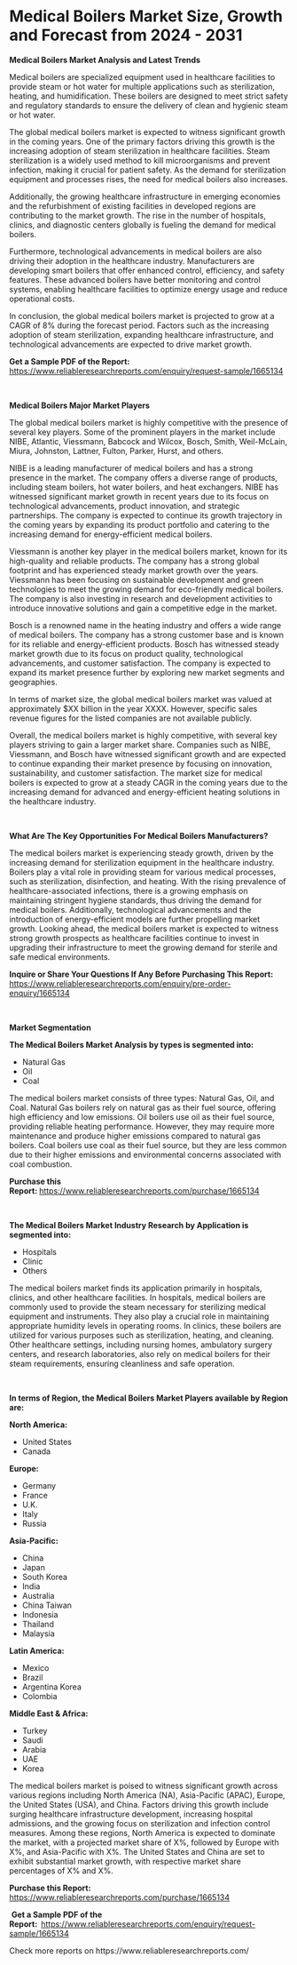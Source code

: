 <p><h1>Medical Boilers Market Size, Growth and Forecast from 2024 - 2031</h1></p><p><strong>Medical Boilers Market Analysis and Latest Trends</strong></p>
<p><p>Medical boilers are specialized equipment used in healthcare facilities to provide steam or hot water for multiple applications such as sterilization, heating, and humidification. These boilers are designed to meet strict safety and regulatory standards to ensure the delivery of clean and hygienic steam or hot water.</p><p>The global medical boilers market is expected to witness significant growth in the coming years. One of the primary factors driving this growth is the increasing adoption of steam sterilization in healthcare facilities. Steam sterilization is a widely used method to kill microorganisms and prevent infection, making it crucial for patient safety. As the demand for sterilization equipment and processes rises, the need for medical boilers also increases.</p><p>Additionally, the growing healthcare infrastructure in emerging economies and the refurbishment of existing facilities in developed regions are contributing to the market growth. The rise in the number of hospitals, clinics, and diagnostic centers globally is fueling the demand for medical boilers.</p><p>Furthermore, technological advancements in medical boilers are also driving their adoption in the healthcare industry. Manufacturers are developing smart boilers that offer enhanced control, efficiency, and safety features. These advanced boilers have better monitoring and control systems, enabling healthcare facilities to optimize energy usage and reduce operational costs.</p><p>In conclusion, the global medical boilers market is projected to grow at a CAGR of 8% during the forecast period. Factors such as the increasing adoption of steam sterilization, expanding healthcare infrastructure, and technological advancements are expected to drive market growth.</p></p>
<p><strong>Get a Sample PDF of the Report:&nbsp;</strong> <a href="https://www.reliableresearchreports.com/enquiry/request-sample/1665134">https://www.reliableresearchreports.com/enquiry/request-sample/1665134</a></p>
<p>&nbsp;</p>
<p><strong>Medical Boilers Major Market Players</strong></p>
<p><p>The global medical boilers market is highly competitive with the presence of several key players. Some of the prominent players in the market include NIBE, Atlantic, Viessmann, Babcock and Wilcox, Bosch, Smith, Weil-McLain, Miura, Johnston, Lattner, Fulton, Parker, Hurst, and others.</p><p>NIBE is a leading manufacturer of medical boilers and has a strong presence in the market. The company offers a diverse range of products, including steam boilers, hot water boilers, and heat exchangers. NIBE has witnessed significant market growth in recent years due to its focus on technological advancements, product innovation, and strategic partnerships. The company is expected to continue its growth trajectory in the coming years by expanding its product portfolio and catering to the increasing demand for energy-efficient medical boilers.</p><p>Viessmann is another key player in the medical boilers market, known for its high-quality and reliable products. The company has a strong global footprint and has experienced steady market growth over the years. Viessmann has been focusing on sustainable development and green technologies to meet the growing demand for eco-friendly medical boilers. The company is also investing in research and development activities to introduce innovative solutions and gain a competitive edge in the market.</p><p>Bosch is a renowned name in the heating industry and offers a wide range of medical boilers. The company has a strong customer base and is known for its reliable and energy-efficient products. Bosch has witnessed steady market growth due to its focus on product quality, technological advancements, and customer satisfaction. The company is expected to expand its market presence further by exploring new market segments and geographies.</p><p>In terms of market size, the global medical boilers market was valued at approximately $XX billion in the year XXXX. However, specific sales revenue figures for the listed companies are not available publicly.</p><p>Overall, the medical boilers market is highly competitive, with several key players striving to gain a larger market share. Companies such as NIBE, Viessmann, and Bosch have witnessed significant growth and are expected to continue expanding their market presence by focusing on innovation, sustainability, and customer satisfaction. The market size for medical boilers is expected to grow at a steady CAGR in the coming years due to the increasing demand for advanced and energy-efficient heating solutions in the healthcare industry.</p></p>
<p>&nbsp;</p>
<p><strong>What Are The Key Opportunities For Medical Boilers Manufacturers?</strong></p>
<p><p>The medical boilers market is experiencing steady growth, driven by the increasing demand for sterilization equipment in the healthcare industry. Boilers play a vital role in providing steam for various medical processes, such as sterilization, disinfection, and heating. With the rising prevalence of healthcare-associated infections, there is a growing emphasis on maintaining stringent hygiene standards, thus driving the demand for medical boilers. Additionally, technological advancements and the introduction of energy-efficient models are further propelling market growth. Looking ahead, the medical boilers market is expected to witness strong growth prospects as healthcare facilities continue to invest in upgrading their infrastructure to meet the growing demand for sterile and safe medical environments.</p></p>
<p><strong>Inquire or Share Your Questions If Any Before Purchasing This Report:</strong> <a href="https://www.reliableresearchreports.com/enquiry/pre-order-enquiry/1665134">https://www.reliableresearchreports.com/enquiry/pre-order-enquiry/1665134</a></p>
<p>&nbsp;</p>
<p><strong>Market Segmentation</strong></p>
<p><strong>The Medical Boilers Market Analysis by types is segmented into:</strong></p>
<p><ul><li>Natural Gas</li><li>Oil</li><li>Coal</li></ul></p>
<p><p>The medical boilers market consists of three types: Natural Gas, Oil, and Coal. Natural Gas boilers rely on natural gas as their fuel source, offering high efficiency and low emissions. Oil boilers use oil as their fuel source, providing reliable heating performance. However, they may require more maintenance and produce higher emissions compared to natural gas boilers. Coal boilers use coal as their fuel source, but they are less common due to their higher emissions and environmental concerns associated with coal combustion.</p></p>
<p><strong>Purchase this Report:&nbsp;</strong><a href="https://www.reliableresearchreports.com/purchase/1665134">https://www.reliableresearchreports.com/purchase/1665134</a></p>
<p>&nbsp;</p>
<p><strong>The Medical Boilers Market Industry Research by Application is segmented into:</strong></p>
<p><ul><li>Hospitals</li><li>Clinic</li><li>Others</li></ul></p>
<p><p>The medical boilers market finds its application primarily in hospitals, clinics, and other healthcare facilities. In hospitals, medical boilers are commonly used to provide the steam necessary for sterilizing medical equipment and instruments. They also play a crucial role in maintaining appropriate humidity levels in operating rooms. In clinics, these boilers are utilized for various purposes such as sterilization, heating, and cleaning. Other healthcare settings, including nursing homes, ambulatory surgery centers, and research laboratories, also rely on medical boilers for their steam requirements, ensuring cleanliness and safe operation.</p></p>
<p>&nbsp;</p>
<p><strong>In terms of Region, the Medical Boilers Market Players available by Region are:</strong></p>
<p>
    <p> <strong> North America: </strong>
        <ul>
            <li>United States</li>
            <li>Canada</li>
        </ul>
        </p> 
    <p> <strong> Europe: </strong>
        <ul>
            <li>Germany</li>
            <li>France</li>
            <li>U.K.</li>
            <li>Italy</li>
            <li>Russia</li>
        </ul>
        </p> 
    <p> <strong> Asia-Pacific: </strong>
        <ul>
            <li>China</li>
            <li>Japan</li>
            <li>South Korea</li>
            <li>India</li>
            <li>Australia</li>
            <li>China Taiwan</li>
            <li>Indonesia</li>
            <li>Thailand</li>
            <li>Malaysia</li>
        </ul>
        </p> 
    <p> <strong> Latin America: </strong>
        <ul>
            <li>Mexico</li>
            <li>Brazil</li>
            <li>Argentina Korea</li>
            <li>Colombia</li>
        </ul>
        </p> 
    <p> <strong> Middle East & Africa: </strong>
        <ul>
            <li>Turkey</li>
            <li>Saudi</li>
            <li>Arabia</li>
            <li>UAE</li>
            <li>Korea</li>
        </ul>
    </p>
    </p>
<p><p>The medical boilers market is poised to witness significant growth across various regions including North America (NA), Asia-Pacific (APAC), Europe, the United States (USA), and China. Factors driving this growth include surging healthcare infrastructure development, increasing hospital admissions, and the growing focus on sterilization and infection control measures. Among these regions, North America is expected to dominate the market, with a projected market share of X%, followed by Europe with X%, and Asia-Pacific with X%. The United States and China are set to exhibit substantial market growth, with respective market share percentages of X% and X%.</p></p>
<p><strong>Purchase this Report: </strong><a href="https://www.reliableresearchreports.com/purchase/1665134">https://www.reliableresearchreports.com/purchase/1665134</a></p>
<p>&nbsp;<strong>Get a Sample PDF of the Report:&nbsp;&nbsp;</strong><a href="https://www.reliableresearchreports.com/enquiry/request-sample/1665134">https://www.reliableresearchreports.com/enquiry/request-sample/1665134</a></p>
<p><strong></strong></p>
<p>Check more reports on https://www.reliableresearchreports.com/</p>